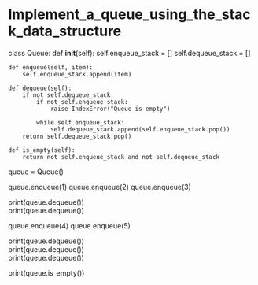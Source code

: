 # Implement_a_queue_using_the_stack_data_structure
class Queue:
    def __init__(self):
        self.enqueue_stack = []
        self.dequeue_stack = []

    def enqueue(self, item):
        self.enqueue_stack.append(item)

    def dequeue(self):
        if not self.dequeue_stack:
            if not self.enqueue_stack:
                raise IndexError("Queue is empty")
                
            while self.enqueue_stack:
                self.dequeue_stack.append(self.enqueue_stack.pop())
        return self.dequeue_stack.pop()

    def is_empty(self):
        return not self.enqueue_stack and not self.dequeue_stack

queue = Queue()

queue.enqueue(1)
queue.enqueue(2)
queue.enqueue(3)

print(queue.dequeue())  
print(queue.dequeue())  

queue.enqueue(4)
queue.enqueue(5)

print(queue.dequeue())  
print(queue.dequeue())  
print(queue.dequeue())  

print(queue.is_empty()) 
